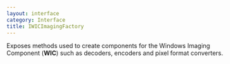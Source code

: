 ```yaml
---
layout: interface
category: Interface
title: IWICImagingFactory
---
```


Exposes methods used to create components for the Windows Imaging Component (**WIC**) such as decoders, encoders and pixel format converters.
